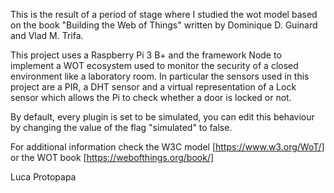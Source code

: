This is the result of a period of stage where I studied the wot model based on 
the book "Building the Web of Things" written by Dominique D. Guinard and Vlad M. Trifa.

This project uses a Raspberry Pi 3 B+ and the framework Node to implement a WOT ecosystem
used to monitor the security of a closed environment like a laboratory room.
In particular the sensors used in this project are a PIR, a DHT sensor and a virtual
representation of a Lock sensor which allows the Pi to check whether a door is locked or not.

By default, every plugin is set to be simulated, you can edit this behaviour by changing the value
of the flag "simulated" to false.

For additional information check the W3C model [https://www.w3.org/WoT/]
or the WOT book [https://webofthings.org/book/]

Luca Protopapa